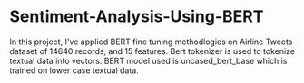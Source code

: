 # Sentiment-Analysis-Using-BERT
In this project, I've applied BERT fine tuning methodlogies on Airline Tweets dataset of 14640 records, and 15 features. Bert tokenizer is used to tokenize textual data into vectors. BERT model used is uncased_bert_base which is trained on lower case textual data.
